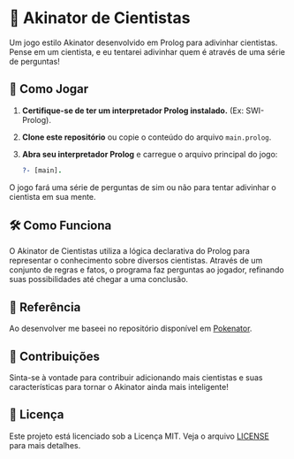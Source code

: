 # 🧠 Akinator de Cientistas

Um jogo estilo Akinator desenvolvido em Prolog para adivinhar cientistas. Pense em um cientista, e eu tentarei adivinhar quem é através de uma série de perguntas\!


## 🚀 Como Jogar

1.  **Certifique-se de ter um interpretador Prolog instalado.** (Ex: SWI-Prolog).

2.  **Clone este repositório** ou copie o conteúdo do arquivo `main.prolog`.

3.  **Abra seu interpretador Prolog** e carregue o arquivo principal do jogo:

    ```prolog
    ?- [main].
    ```

O jogo fará uma série de perguntas de sim ou não para tentar adivinhar o cientista em sua mente.


## 🛠️ Como Funciona

O Akinator de Cientistas utiliza a lógica declarativa do Prolog para representar o conhecimento sobre diversos cientistas. Através de um conjunto de regras e fatos, o programa faz perguntas ao jogador, refinando suas possibilidades até chegar a uma conclusão.

## 📄 Referência

Ao desenvolver me baseei no repositório disponível em  [Pokenator](https://github.com/UnBParadigmas2024-2/2024.2_G3_Logico_Pokenator/tree/main).

## 🤝 Contribuições

Sinta-se à vontade para contribuir adicionando mais cientistas e suas características para tornar o Akinator ainda mais inteligente\!

## 📄 Licença

Este projeto está licenciado sob a Licença MIT. Veja o arquivo [LICENSE](https://www.google.com/search?q=LICENSE) para mais detalhes.

